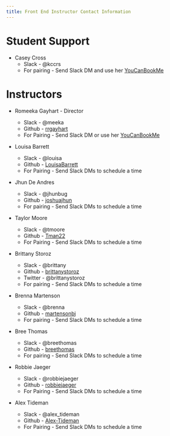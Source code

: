 ```yaml
---
title: Front End Instructor Contact Information
---
```


# Student Support

* Casey Cross
  * Slack - @kccrs
  * For pairing - Send Slack DM and use her [YouCanBookMe](https://caseycross.youcanbook.me/)

# Instructors

<!-- * Steve Kinney - Director
  * Slack - @steve
  * Github - [stevekinney](https://github.com/stevekinney)
  * For Pairing - Send Slack DMs to schedule a time -->

* Romeeka Gayhart - Director
  * Slack - @meeka
  * Github - [rrgayhart](https://github.com/rrgayhart)
  * For Pairing - Send Slack DM or use her [YouCanBookMe](https://meeka.youcanbook.me/)

* Louisa Barrett
  * Slack - @louisa
  * Github - [LouisaBarrett](https://github.com/LouisaBarrett)
  * For Pairing - Send Slack DMs to schedule a time

* Jhun De Andres
  * Slack - @jhunbug
  * Github - [joshuajhun](https://github.com/joshuajhun)
  * For pairing - Send Slack DMs to schedule a time

* Taylor Moore
  * Slack - @tmoore
  * Github - [Tman22](https://github.com/Tman22)
  * For Pairing - Send Slack DMs to schedule a time

* Brittany Storoz
  * Slack - @brittany
  * Github - [brittanystoroz](https://github.com/brittanystoroz)
  * Twitter - @brittanystoroz
  * For pairing - Send Slack DMs to schedule a time

* Brenna Martenson
  * Slack - @brenna
  * Github - [martensonbj](https://github.com/martensonbj)
  * For pairing - Send Slack DMs to schedule a time

* Bree Thomas
  * Slack - @breethomas
  * Github - [breethomas](https://github.com/breethomas)
  * For pairing - Send Slack DMs to schedule a time

* Robbie Jaeger
  * Slack - @robbiejaeger
  * Github - [robbiejaeger](https://github.com/robbiejaeger)
  * For Pairing - Send Slack DMs to schedule a time

* Alex Tideman
  * Slack - @alex_tideman
  * Github - [Alex-Tideman](https://github.com/robbiejaeger)
  * For Pairing - Send Slack DMs to schedule a time
